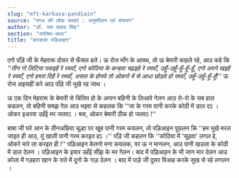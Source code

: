 ```yaml
---
slug: "mft-karkasa-pandiain"
source: "मगध की लोक कथाएं : अनुशाीलन एवं संचयन"
author: "डॉ. राम प्रसाद सिंह"
section: "वर्णाश्रम-कथा"
title: "करकसा पड़िआइन"
---
```

एगो पाँड़े जी के मेहरारू दोसर से फँसल हले। ऊ रोज माँग के आवथ, तो ऊ बेमारी कछले रहे, आउ कहे कि 
*''तीन गो लिटिया पकइहें रे रमवाँ, एगो कोठिया के कन्हवा चढ़इहे रे रमवाँ, उहूँ-उहूँ-हूँ-हूँ-हूँ, एगो अपने खइहें रे रमवाँ, एगो हमरा दिहें रे रमवाँ, असल के होयवे तो ओकरो में से आधा छोड़वे हो रमवाँ, उहूँ-उहूँ-हूँ-हूँ!''* 
ऊ रोज अइसहीं करे आउ पाँड़े जी भूखे रह जाथ । 

ऊ एक दिन मेहरारू के बेमारी से चिंतित हो के अप्पन बहिनी के लिआवे गेलन आउ रो-रो के सब हाल कहलन, तो बहिनी समझ गेल आउ भइवा से कहलक कि ''जा के गरम पानी करके कोठी में डाल दऽ । ओकर इअरवा उहँई मर जतवऽ । बस, ओकर बेमारी ठीक हो जतवऽ !'' 
 
बाबा जी घरे आन के तीनअछिया चूल्हा पर खूब पानी गरम कयलन, तो पड़िआइन पूछलन कि ''हम भूखे मरल जाइत ही आउ, तूं खाली पानी गरम करइत हऽ ।'' पाँड़े जी कहलन कि ''कोठिया में 'सूढ़वा' लगल हे, ओकरे मारे ला करइत ही !'' पड़िआइन केतनो मना कयलक, पर ऊ न मानलन, आउ पानी खउला के कोठी में डाल देलन । पड़िआइन के इयार उहँई सींझ के मर गेलन। बाद में पड़िआइन के भी जान मार देलन आउ कोला में गड़हरा खान के राते में दूनो के गाड़ देलन । बाद में पाड़े जी दूसर विआह करके सुख से रहे लगलन ।